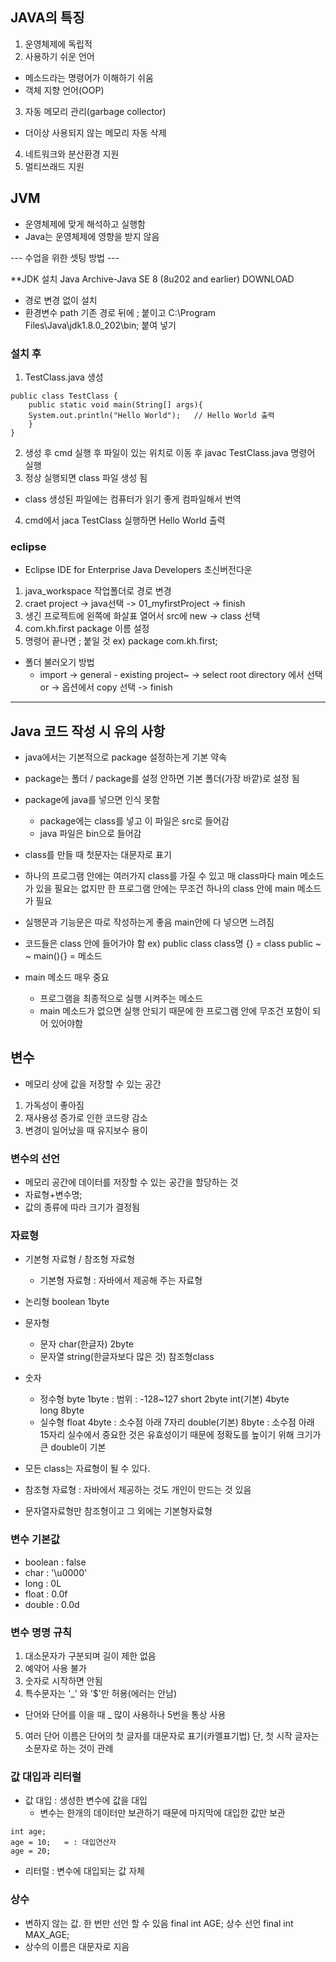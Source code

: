 ## JAVA의 특징
1. 운영체제에 독립적
2. 사용하기 쉬운 언어 
- 메소드라는 명령어가 이해하기 쉬움
- 객체 지향 언어(OOP)
3. 자동 메모리 관리(garbage collector)
- 더이상 사용되지 않는 메모리 자동 삭제
4. 네트워크와 분산환경 지원
5. 멀티쓰래드 지원

## JVM
- 운영체제에 맞게 해석하고 실행함 
- Java는 운영체제에 영향을 받지 않음


--- 수업을 위한 셋팅 방법 ---

**JDK 설치 Java Archive-Java SE 8 (8u202 and earlier) DOWNLOAD
- 경로 변경 없이 설치
- 환경변수 path 기존 경로 뒤에 ; 붙이고 C:\Program Files\Java\jdk1.8.0_202\bin; 붙여 넣기 


### 설치 후 
1. TestClass.java 생성
```
public class TestClass {
	public static void main(String[] args){
	System.out.println("Hello World");   // Hello World 출력
	}
}
```
2. 생성 후 cmd 실행 후 파일이 있는 위치로 이동 후 javac TestClass.java 명령어 실행
3. 정상 실행되면 class 파일 생성 됨
- class 생성된 파일에는 컴퓨터가 읽기 좋게 컴파일해서 번역
4. cmd에서 jaca TestClass 실행하면 Hello World 출력


### eclipse
- Eclipse IDE for Enterprise Java Developers 초신버전다운
1. java_workspace 작업폴더로 경로 변경
2. craet project -> java선택 -> 01_myfirstProject -> finish
3. 생긴 프로젝트에 왼쪽에 화살표 열어서 src에 new -> class 선택 
4. com.kh.first package 이름 설정
5. 명령어 끝나면 ; 붙일 것   ex) package com.kh.first;

- 폴더 불러오기 방법
    - import -> general - existing project~ -> select root directory 에서 선택 or -> 옵션에서 copy 선택 -> finish 
---

## Java 코드 작성 시 유의 사항
- java에서는 기본적으로 package 설정하는게 기본 약속
- package는 폴더 / package를 설정 안하면 기본 폴더(가장 바깥)로 설정 됨
- package에 java를 넣으면 인식 못함
    - package에는 class를 넣고 이 파일은 src로 들어감 
    - java 파일은 bin으로 들어감
- class를 만들 때 첫문자는 대문자로 표기
- 하나의 프로그램 안에는 여러가지 class를 가질 수 있고 매 class마다 main 메소드가 있을 필요는 없지만 한 프로그램 안에는 무조건 하나의 class 안에  main 메소드가 필요
- 실행문과 기능문은 따로 작성하는게 좋음 main안에 다 넣으면 느려짐
- 코드들은 class 안에 들어가야 함
ex)
public class class명 {} = class
public ~ ~ main(){} = 메소드

- main 메소드 매우 중요
    - 프로그램을 최종적으로 실행 시켜주는 메소드
    - main 메소드가 없으면 실행 안되기 때문에 한 프로그램 안에 무조건 포함이 되어 있어야함

## 변수
- 메모리 상에 값을 저장할 수 있는 공간
1. 가독성이 좋아짐
2. 재사용성 증가로 인한 코드량 감소
3. 변경이 일어났을 때 유지보수 용이

### 변수의 선언
- 메모리 공간에 데이터를 저장할 수 있는 공간을 할당하는 것
- 자료형+변수명;
- 값의 종류에 따라 크기가 결정됨

### 자료형
- 기본형 자료형 / 참조형 자료형
    - 기본형 자료형 : 자바에서 제공해 주는 자료형
- 논리형	    boolean        1byte
- 문자형
    - 문자	   char(한글자)     2byte
	- 문자열	string(한글자보다 많은 것) 참조형class
- 숫자	
    - 정수형    byte           1byte  : 범위 : -128~127
	    	  short          2byte
		      int(기본)       4byte  
		      long           8byte
	- 실수형    float          4byte : 소수점 아래 7자리
		      double(기본)    8byte : 소수점 아래 15자리
              실수에서 중요한 것은 유효성이기 때문에 정확도를 높이기 위해 크기가 큰 double이 기본

- 모든 class는 자료형이 될 수 있다. 
- 참조형 자료형 : 자바에서 제공하는 것도 개인이 만드는 것 있음
- 문자열자료형만 참조형이고 그 외에는 기본형자료형

### 변수 기본값
- boolean : false
- char    : '\u0000'
- long    : 0L
- float   : 0.0f
- double  : 0.0d

### 변수 명명 규칙
1. 대소문자가 구분되며 길이 제한 없음
2. 예약어 사용 불가
3. 숫자로 시작하면 안됨
4. 특수문자는 '_' 와 '$'만 허용(에러는 안남)
- 단어와 단어를 이을 때 _ 많이 사용하나 5번을 통상 사용
5. 여러 단어 이름은 단어의 첫 글자를 대문자로 표기(카멜표기법) 단, 첫 시작 글자는 소문자로 하는 것이 관례

### 값 대입과 리터럴
- 값 대입 : 생성한 변수에 값을 대입
    - 변수는 한개의 데이터만 보관하기 때문에 마지막에 대입한 값만 보관
```
int age;
age = 10; 	= : 대입연산자
age = 20;
```
- 리터럴 : 변수에 대입되는 값 자체

### 상수 
- 변하지 않는 값. 한 번만 선언 할 수 있음
final int AGE;          상수 선언
final int MAX_AGE;
- 상수의 이름은 대문자로 지음
